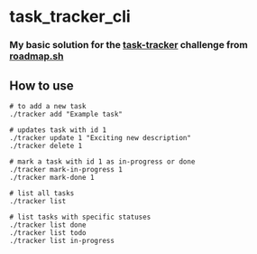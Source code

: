 # task_tracker_cli
<h3>My basic solution for the <a href="https://roadmap.sh/projects/task-tracker">task-tracker</a> challenge from <a href="https://roadmap.sh/">roadmap.sh</a></h3>
<h2>How to use</h2>
<p> 
  
    # to add a new task
    ./tracker add "Example task"
    
    # updates task with id 1
    ./tracker update 1 "Exciting new description"
    ./tracker delete 1
    
    # mark a task with id 1 as in-progress or done
    ./tracker mark-in-progress 1
    ./tracker mark-done 1
    
    # list all tasks
    ./tracker list
    
    # list tasks with specific statuses
    ./tracker list done
    ./tracker list todo
    ./tracker list in-progress
</p>
